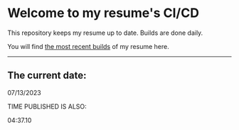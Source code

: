 # Welcome to my resume's CI/CD
This repository keeps my resume up to date. Builds are done daily.
  
You will find [the most recent builds](output/) of my resume here.
* * *
 
## The current date:  
 07/13/2023 
   
  
  
 TIME PUBLISHED IS ALSO: 
  
 04:37.10 
  
  
